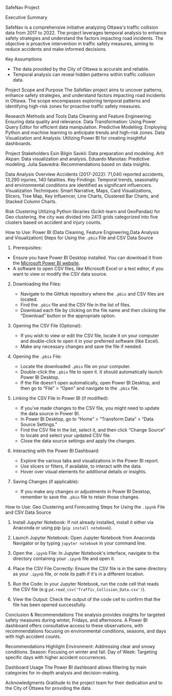 SafeNav Project

Executive Summary

SafeNav is a comprehensive initiative analyzing Ottawa's traffic collision data from 2017 to 2022. The project leverages temporal analysis to enhance safety strategies and understand the factors impacting road incidents. The objective is proactive intervention in traffic safety measures, aiming to reduce accidents and make informed decisions.


Key Assumptions
- The data provided by the City of Ottawa is accurate and reliable.
- Temporal analysis can reveal hidden patterns within traffic collision data.


Project Scope and Purpose
The SafeNav project aims to uncover patterns, enhance safety strategies, and understand factors impacting road incidents in Ottawa. The scope encompasses exploring temporal patterns and identifying high-risk zones for proactive traffic safety measures.


Research Methods and Tools
Data Cleaning and Feature Engineering: Ensuring data quality and relevance.
Data Transformation: Using Power Query Editor for efficient data manipulation.
Predictive Modelling: Employing Python and machine learning to anticipate trends and high-risk zones.
Data Visualization and Analysis: Utilizing Power BI for creating insightful dashboards.


Project Stakeholders
Esin Bilgin Savkli: Data preparation and modeling.
Arit Akpan: Data visualization and analysis.
Eduardo Manotas: Predictive modeling.
Julia Saavedra: Recommendations based on data insights.


Data Analysis Overview
Accidents (2017-2022): 71,040 reported accidents, 13,290 injuries, 140 fatalities.
Key Findings: Temporal trends, seasonality and environmental conditions are identified as significant influencers.
Visualization Techniques: Smart Narrative, Maps, Card Visualizations, Slicers, Tree Map, Key Influencer, Line Charts, Clustered Bar Charts, and Stacked Column Charts.

Risk Clustering
Utilizing Python libraries (Scikit-learn and GeoPandas) for Geo clustering, the city was divided into 2413 grids categorized into five clusters based on accident and injury counts.



How to Use: Power BI (Data Cleaning, Feature Engineering,Data Analysis and Visualization)
Steps for Using the `.pbix` File and CSV Data Source
1. Prerequisites:
  - Ensure you have Power BI Desktop installed. You can download it from the [Microsoft Power BI website](https://powerbi.microsoft.com/en-us/desktop/).
   - A software to open CSV files, like Microsoft Excel or a text editor, if you want to view or modify the CSV data source.

2. Downloading the Files:
   - Navigate to the GitHub repository where the `.pbix` and CSV files are located.
   - Find the `.pbix` file and the CSV file in the list of files.
   - Download each file by clicking on the file name and then clicking the “Download” button or the appropriate option.

3. Opening the CSV File (Optional):
   - If you wish to view or edit the CSV file, locate it on your computer and double-click to open it in your preferred software (like Excel).
   - Make any necessary changes and save the file if needed.

4. Opening the `.pbix` File:
   - Locate the downloaded `.pbix` file on your computer.
   - Double-click the `.pbix` file to open it. It should automatically launch Power BI Desktop.
   - If the file doesn't open automatically, open Power BI Desktop, and then go to “File” > “Open” and navigate to the `.pbix` file.

5. Linking the CSV File in Power BI (if modified):
   - If you’ve made changes to the CSV file, you might need to update the data source in Power BI.
   - In Power BI Desktop, go to “Home” > “Transform Data” > “Data Source Settings.”
   - Find the CSV file in the list, select it, and then click “Change Source” to locate and select your updated CSV file.
   - Close the data source settings and apply the changes.

6. Interacting with the Power BI Dashboard:
   - Explore the various tabs and visualizations in the Power BI report.
   - Use slicers or filters, if available, to interact with the data.
   - Hover over visual elements for additional details or insights.

7. Saving Changes (if applicable):
   - If you make any changes or adjustments in Power BI Desktop, remember to save the `.pbix` file to retain those changes.

How to Use: Geo Clustering and Forecasting
Steps for Using the `.ipynb` File and CSV Data Source
1. Install Jupyter Notebook: If not already installed, install it either via Anaconda or using pip (`pip install notebook`).

2. Launch Jupyter Notebook: Open Jupyter Notebook from Anaconda Navigator or by typing `jupyter notebook` in your command line.

3. Open the `.ipynb` File: In Jupyter Notebook's interface, navigate to the directory containing your `.ipynb` file and open it.

4. Place the CSV File Correctly: Ensure the CSV file is in the same directory as your `.ipynb` file, or note its path if it's in a different location.

5. Run the Code: In your Jupyter Notebook, run the code cell that reads the CSV file (e.g `pd.read_csv('Traffic_Collision_Data.csv')`).

6. View the Output: Check the output of the code cell to confirm that the file has been opened successfully.




Conclusion & Recommendations
The analysis provides insights for targeted safety measures during winter, Fridays, and afternoons. A Power BI dashboard offers consultative access to these observations, with recommendations focusing on environmental conditions, seasons, and days with high accident counts.


Recommendations Highlight
Environment: Addressing clear and snowy conditions.
Season: Focusing on winter and fall.
Day of Week: Targeting specific days with higher accident occurrences.


Dashboard Usage
The Power BI dashboard allows filtering by main categories for in-depth analysis and decision-making.


Acknowledgments
Gratitude to the project team for their dedication and to the City of Ottawa for providing the data.





